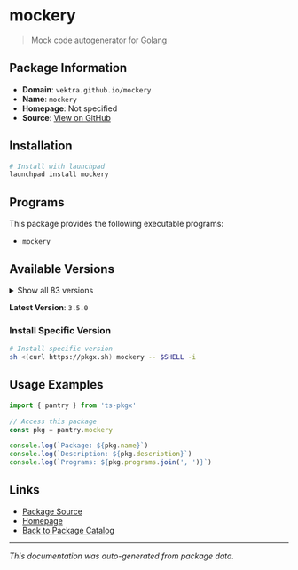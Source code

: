 # mockery

> Mock code autogenerator for Golang

## Package Information

- **Domain**: `vektra.github.io/mockery`
- **Name**: `mockery`
- **Homepage**: Not specified
- **Source**: [View on GitHub](https://github.com/pkgxdev/pantry/tree/main/projects/vektra.github.io/mockery/package.yml)

## Installation

```bash
# Install with launchpad
launchpad install mockery
```

## Programs

This package provides the following executable programs:

- `mockery`

## Available Versions

<details>
<summary>Show all 83 versions</summary>

- `3.5.0`, `3.4.0`, `3.3.6`, `3.3.4`, `3.3.2`
- `3.3.1`, `3.3.0`, `3.2.5`, `3.2.4`, `3.2.3`
- `3.2.2`, `3.2.1`, `3.2.0`, `3.1.0`, `3.0.2`
- `3.0.1`, `3.0.0`, `2.53.4`, `2.53.3`, `2.53.2`
- `2.53.1`, `2.53.0`, `2.52.4`, `2.52.3`, `2.52.2`
- `2.52.1`, `2.52.0`, `2.51.1`, `2.51.0`, `2.50.4`
- `2.50.2`, `2.50.1`, `2.50.0`, `2.49.2`, `2.49.1`
- `2.49.0`, `2.48.0`, `2.47.0`, `2.46.3`, `2.46.2`
- `2.46.1`, `2.46.0`, `2.45.1`, `2.45.0`, `2.44.2`
- `2.44.1`, `2.43.2`, `2.43.1`, `2.43.0`, `2.42.3`
- `2.42.2`, `2.42.1`, `2.42.0`, `2.41.0`, `2.40.3`
- `2.40.2`, `2.40.1`, `2.40.0`, `2.39.2`, `2.39.1`
- `2.39.0`, `2.38.0`, `2.37.1`, `2.37.0`, `2.36.1`
- `2.36.0`, `2.35.4`, `2.35.3`, `2.35.2`, `2.35.1`
- `2.34.2`, `2.34.1`, `2.34.0`, `2.33.3`, `2.33.2`
- `2.33.1`, `2.33.0`, `2.32.4`, `2.32.3`, `2.32.2`
- `2.32.1`, `2.32.0`, `2.23.4`

</details>

**Latest Version**: `3.5.0`

### Install Specific Version

```bash
# Install specific version
sh <(curl https://pkgx.sh) mockery -- $SHELL -i
```

## Usage Examples

```typescript
import { pantry } from 'ts-pkgx'

// Access this package
const pkg = pantry.mockery

console.log(`Package: ${pkg.name}`)
console.log(`Description: ${pkg.description}`)
console.log(`Programs: ${pkg.programs.join(', ')}`)
```

## Links

- [Package Source](https://github.com/pkgxdev/pantry/tree/main/projects/vektra.github.io/mockery/package.yml)
- [Homepage](#)
- [Back to Package Catalog](../../../package-catalog.md)

---

*This documentation was auto-generated from package data.*
